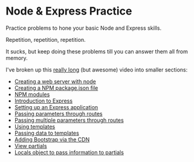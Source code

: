 # Node & Express Practice

Practice problems to hone your basic Node and Express skills.

Repetition, repetition, repetition.

It sucks, but keep doing these problems till you can answer them all from memory.

I've broken up this [really long](https://www.youtube.com/watch?v=Zao1BWC-RWo) (but awesome) video into smaller sections:

- [Creating a web server with node](https://youtu.be/Zao1BWC-RWo?t=7m24s)
- [Creating a NPM package.json file](https://youtu.be/Zao1BWC-RWo?t=17m41s)
- [NPM modules](https://youtu.be/Zao1BWC-RWo?t=20m15s)
- [Introduction to Express](https://youtu.be/Zao1BWC-RWo?t=23m11s)
- [Setting up an Express application](https://youtu.be/Zao1BWC-RWo?t=31m26s)
- [Passing parameters through routes](https://youtu.be/Zao1BWC-RWo?t=39m27s)
- [Passing multiple parameters through routes](https://youtu.be/Zao1BWC-RWo?t=40m51s)
- [Using templates](https://youtu.be/Zao1BWC-RWo?t=43m23s)
- [Passing data to templates](https://youtu.be/Zao1BWC-RWo?t=48m)
- [Adding Bootstrap via the CDN](https://youtu.be/Zao1BWC-RWo?t=52m18s)
- [View partials](https://youtu.be/Zao1BWC-RWo?t=55m)
- [Locals object to pass information to partials](https://youtu.be/Zao1BWC-RWo?t=1h3m44s)

